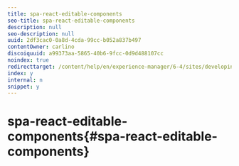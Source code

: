 ```yaml
---
title: spa-react-editable-components
seo-title: spa-react-editable-components
description: null
seo-description: null
uuid: 2df3cac0-0a8d-4cda-99cc-b052a837b497
contentOwner: carlino
discoiquuid: a99373aa-5865-40b6-9fcc-0d9d488107cc
noindex: true
redirecttarget: /content/help/en/experience-manager/6-4/sites/developing/using/reference-materials
index: y
internal: n
snippet: y
---
```


# spa-react-editable-components{#spa-react-editable-components}


